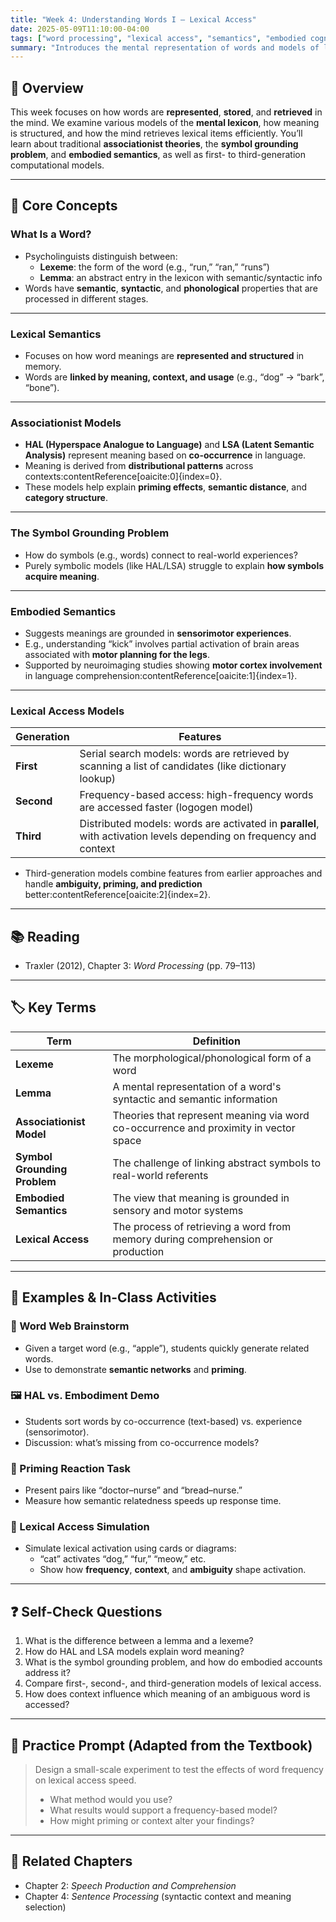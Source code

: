 ```yaml
---
title: "Week 4: Understanding Words I – Lexical Access"
date: 2025-05-09T11:10:00-04:00
tags: ["word processing", "lexical access", "semantics", "embodied cognition"]
summary: "Introduces the mental representation of words and models of lexical access, including semantic networks and embodied accounts."
---
```


## 📘 Overview

This week focuses on how words are **represented**, **stored**, and **retrieved** in the mind. We examine various models of the **mental lexicon**, how meaning is structured, and how the mind retrieves lexical items efficiently. You’ll learn about traditional **associationist theories**, the **symbol grounding problem**, and **embodied semantics**, as well as first- to third-generation computational models.

---

## 🧠 Core Concepts

### What Is a Word?

- Psycholinguists distinguish between:
  - **Lexeme**: the form of the word (e.g., “run,” “ran,” “runs”)
  - **Lemma**: an abstract entry in the lexicon with semantic/syntactic info
- Words have **semantic**, **syntactic**, and **phonological** properties that are processed in different stages.

---

### Lexical Semantics

- Focuses on how word meanings are **represented and structured** in memory.
- Words are **linked by meaning, context, and usage** (e.g., “dog” → “bark”, “bone”).

---

### Associationist Models

- **HAL (Hyperspace Analogue to Language)** and **LSA (Latent Semantic Analysis)** represent meaning based on **co-occurrence** in language.
- Meaning is derived from **distributional patterns** across contexts:contentReference[oaicite:0]{index=0}.
- These models help explain **priming effects**, **semantic distance**, and **category structure**.

---

### The Symbol Grounding Problem

- How do symbols (e.g., words) connect to real-world experiences?
- Purely symbolic models (like HAL/LSA) struggle to explain **how symbols acquire meaning**.

---

### Embodied Semantics

- Suggests meanings are grounded in **sensorimotor experiences**.
- E.g., understanding “kick” involves partial activation of brain areas associated with **motor planning for the legs**.
- Supported by neuroimaging studies showing **motor cortex involvement** in language comprehension:contentReference[oaicite:1]{index=1}.

---

### Lexical Access Models

| Generation | Features |
|------------|----------|
| **First** | Serial search models: words are retrieved by scanning a list of candidates (like dictionary lookup) |
| **Second** | Frequency-based access: high-frequency words are accessed faster (logogen model) |
| **Third** | Distributed models: words are activated in **parallel**, with activation levels depending on frequency and context |

- Third-generation models combine features from earlier approaches and handle **ambiguity, priming, and prediction** better:contentReference[oaicite:2]{index=2}.

---

## 📚 Reading

- Traxler (2012), Chapter 3: *Word Processing* (pp. 79–113)

---

## 🏷️ Key Terms

| Term | Definition |
|------|------------|
| **Lexeme** | The morphological/phonological form of a word |
| **Lemma** | A mental representation of a word's syntactic and semantic information |
| **Associationist Model** | Theories that represent meaning via word co-occurrence and proximity in vector space |
| **Symbol Grounding Problem** | The challenge of linking abstract symbols to real-world referents |
| **Embodied Semantics** | The view that meaning is grounded in sensory and motor systems |
| **Lexical Access** | The process of retrieving a word from memory during comprehension or production |

---

## 🧪 Examples & In-Class Activities

### 🧠 Word Web Brainstorm

- Given a target word (e.g., “apple”), students quickly generate related words.
- Use to demonstrate **semantic networks** and **priming**.

### 🖼️ HAL vs. Embodiment Demo

- Students sort words by co-occurrence (text-based) vs. experience (sensorimotor).
- Discussion: what’s missing from co-occurrence models?

### 💬 Priming Reaction Task

- Present pairs like “doctor–nurse” and “bread–nurse.”
- Measure how semantic relatedness speeds up response time.

### 🧪 Lexical Access Simulation

- Simulate lexical activation using cards or diagrams:
  - “cat” activates “dog,” “fur,” “meow,” etc.
  - Show how **frequency**, **context**, and **ambiguity** shape activation.

---

## ❓ Self-Check Questions

1. What is the difference between a lemma and a lexeme?
2. How do HAL and LSA models explain word meaning?
3. What is the symbol grounding problem, and how do embodied accounts address it?
4. Compare first-, second-, and third-generation models of lexical access.
5. How does context influence which meaning of an ambiguous word is accessed?

---

## 🧩 Practice Prompt (Adapted from the Textbook)

> Design a small-scale experiment to test the effects of word frequency on lexical access speed.  
> - What method would you use?  
> - What results would support a frequency-based model?  
> - How might priming or context alter your findings?

---

## 🔁 Related Chapters

- Chapter 2: *Speech Production and Comprehension*
- Chapter 4: *Sentence Processing* (syntactic context and meaning selection)


<!--
## 🧠 Chapter 4 Lecture Notes: Language Acquisition II

In this chapter, we explore the development of more complex linguistic structures in children’s speech — especially grammar, morphology, and syntax. We also examine what overregularization errors and bilingual development can reveal about the nature of language learning.

---

## 📘 Core Topics & Concepts

### 1. Grammatical Development

* Children move from two-word combinations to more structured utterances
* **Syntactic bootstrapping**: using sentence structure to infer word meaning
* Early word order patterns show awareness of grammar (e.g., “Mommy sock” = “Mommy has a sock” or “Put the sock on Mommy”)

> 📈 Children’s utterances gradually become more adult-like but reflect creative rule-building

> 🧠 **In class**: We’ll trace the growth of sentence length and complexity using transcript examples.

---

### 2. Morphological Development

#### Inflectional Morphology

* Regular past tense: “walked,” “played”
* Irregular forms: “went,” “broke”

> 🧩 **Overregularization**:
>
> * Children apply regular rules to irregular verbs (e.g., “goed,” “runned”)
> * Evidence that children internalize rules, not just imitate

#### Derivational Morphology

* Forming new words from existing ones (e.g., “teacher” from “teach”)
* Acquired later than inflectional morphology

> 🎧 **In class**: We’ll listen to recordings of overregularization and discuss what they reveal about internal rule systems.

---

### 3. Negative and Question Formation

* Children begin by placing negation at sentence edges (e.g., “No go outside”)
* Question development:

  * Stage 1: Rising intonation only (“You want juice?”)
  * Stage 2: Use of auxiliaries and inversion (“Can I go?”)

> 🧠 Errors like “Why she can’t go?” are systematic and reflect transitional grammar stages.

---

### 4. Bilingual Language Acquisition

* Simultaneous bilingualism: acquiring two languages from birth
* Sequential bilingualism: learning a second language after establishing the first
* Children often code-switch — combine elements from both languages — but do so systematically

> 🔍 **Research Spotlight**: Bilingual infants can separate languages by rhythm and intonation before they can speak.

> 🧪 **In class**: We’ll analyze bilingual transcripts and examine code-switching patterns.

---

### 5. Input, Feedback, and the Role of Caregivers

* Caregivers rarely correct grammar directly — but they provide feedback through recasts (reformulations)
* **Implicit correction**: “Her goed to the store” → “Yes, she went to the store.”
* Quantity and quality of input shape grammatical development

---

## 🔁 Summary Table

| Concept                 | Description                               | Example                             |
| ----------------------- | ----------------------------------------- | ----------------------------------- |
| Overregularization      | Applying regular rules to irregular forms | “goed,” “runned”                    |
| Syntactic Bootstrapping | Using grammar to infer meaning            | “The dax is crying” → dax = animate |
| Derivational Morphology | Making new words with suffixes/prefixes   | "runner,” "happiness”               |
| Code-Switching          | Mixing languages in systematic ways       | “I want leche.”                     |
| Recasts                 | Caregiver corrections through repetition  | “She go?” → “Yes, she goes.”        |

---

## 📝 Self-Review Questions

1. What is overregularization, and what does it tell us about grammar learning?
2. How does question formation develop over time?
3. What distinguishes inflectional from derivational morphology?
4. What are the characteristics of bilingual language acquisition?
5. How do caregivers support grammatical development?

---

## 📂 In-Class Resources and References

* 🎧 *Child Language Recordings*: Overregularization and early questions
* 📝 *Bilingual Transcript Samples*: Code-switching in young children
* 📄 *Developmental Chart*: Stages of question and negation formation
* 📚 *Optional Reading*: Genesee et al. (2004), “Dual Language Development & Disorders”

---

> 📖 Reading: Chapter 4, pp. 64–89 from *Introduction to Psycholinguistics* by Traxler
-->